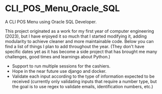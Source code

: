# CLI_POS_Menu_Oracle_SQL
A CLI POS Menu using Oracle SQL Developer.

This project originated as a work for my first year of computer engineering (2023), but I have enjoyed it so much that I started modifying it, adding modularity to achieve cleaner and more maintainable code. Below you can find a list of things I plan to add throughout the year. (They don't have specific dates yet as it has become a side project that has brought me many challenges, good times and learnings about Python.)
  
- Support to run multiple sessions for the cashiers.
- Hope in the near future use django and docker.
- Validate each input according to the type of information expected to be received (currently only validating inputs that require a number type, but the goal is to use regex to validate emails, identification numbers, etc.)
